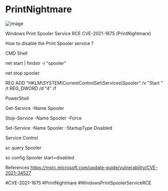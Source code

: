 # PrintNightmare
![image](https://user-images.githubusercontent.com/86879266/124354518-146c5500-dc15-11eb-98a3-f84d5ee28585.png)


Windows Print Spooler Service RCE CVE-2021-1675 (PrintNightmare)

How to disable the Print Spooler service ?



CMD Shell

net start | findstr -i "spooler"

net stop spooler

REG ADD "HKLM\SYSTEM\CurrentControlSet\Services\Spooler" /v "Start " /t REG_DWORD /d "4" /f



PowerShell

Get-Service -Name Spooler

Stop-Service -Name Spooler -Force

Set-Service -Name Spooler -StartupType Disabled



Service Control

sc query Spooler

sc config Spooler start=disabled



References
https://msrc.microsoft.com/update-guide/vulnerability/CVE-2021-34527

#CVE-2021-1675 #PrintNightmare #WindowsPrintSpoolerServiceRCE

